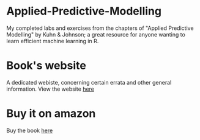 # Applied-Predictive-Modelling
My completed labs and exercises from the chapters of "Applied Predictive Modelling" by Kuhn & Johnson; a great resource for anyone wanting to learn efficient machine learning in R.

# Book's website
A dedicated webiste, concerning certain errata and other general information. View the website [here](http://appliedpredictivemodeling.com/user2014)

# Buy it on amazon
Buy the book [here](https://www.amazon.com/Applied-Predictive-Modeling-Max-Kuhn/dp/1461468485)
